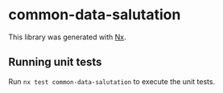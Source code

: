 # common-data-salutation

This library was generated with [Nx](https://nx.dev).

## Running unit tests

Run `nx test common-data-salutation` to execute the unit tests.

